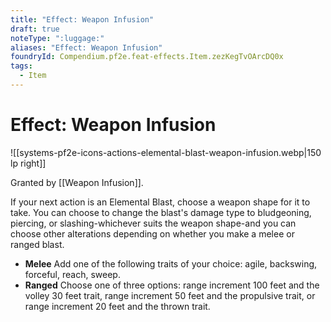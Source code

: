 ```yaml
---
title: "Effect: Weapon Infusion"
draft: true
noteType: ":luggage:"
aliases: "Effect: Weapon Infusion"
foundryId: Compendium.pf2e.feat-effects.Item.zezKegTvOArcDQ0x
tags:
  - Item
---
```


# Effect: Weapon Infusion
![[systems-pf2e-icons-actions-elemental-blast-weapon-infusion.webp|150 lp right]]

Granted by [[Weapon Infusion]].

If your next action is an Elemental Blast, choose a weapon shape for it to take. You can choose to change the blast's damage type to bludgeoning, piercing, or slashing-whichever suits the weapon shape-and you can choose other alterations depending on whether you make a melee or ranged blast.

*   **Melee** Add one of the following traits of your choice: agile, backswing, forceful, reach, sweep.
*   **Ranged** Choose one of three options: range increment 100 feet and the volley 30 feet trait, range increment 50 feet and the propulsive trait, or range increment 20 feet and the thrown trait.
